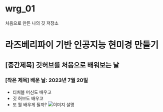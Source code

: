 # wrg_01
처음으로 만든 나의 깃 저장소
# 라즈베리파이 기반 인공지능 현미경 만들기

## [중간제목] 깃허브를 처음으로 배워보는 날

### [작은 제목] 배운 날: 2023년 7월 20일

* 티처블 머신도 배우고
* 깃 허브도 배우고
* 또 뭘 배우게 될까?
![이미지 설명](https://www.google.com/imgres?imgurl=http%3A%2F%2Fimage.dongascience.com%2FPhoto%2F2020%2F03%2F5bddba7b6574b95d37b6079c199d7101.jpg&tbnid=03GMjyjkGolskM&vet=12ahUKEwjZlfuolZyAAxXtsVYBHbKlC9gQMygBegUIARDiAQ..i&imgrefurl=http%3A%2F%2Fm.dongascience.com%2Fnews.php%3Fidx%3D35340&docid=YKeAr8JmLIoP5M&w=500&h=651&q=%EA%B0%95%EC%95%84%EC%A7%80&safe=active&ved=2ahUKEwjZlfuolZyAAxXtsVYBHbKlC9gQMygBegUIARDiAQ)
